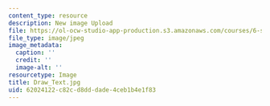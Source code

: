 ```yaml
---
content_type: resource
description: New image Upload
file: https://ol-ocw-studio-app-production.s3.amazonaws.com/courses/6-s096-introduction-to-c-and-c-january-iap-2013/62024122c82cd8dddade4ceb1b4e1f83_Draw_Text.jpg
file_type: image/jpeg
image_metadata:
  caption: ''
  credit: ''
  image-alt: ''
resourcetype: Image
title: Draw_Text.jpg
uid: 62024122-c82c-d8dd-dade-4ceb1b4e1f83
---
```

